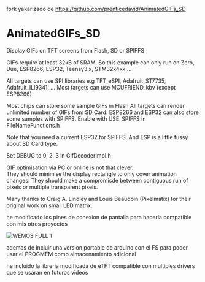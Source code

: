 fork yakarizado de https://github.com/prenticedavid/AnimatedGIFs_SD

# AnimatedGIFs_SD
Display GIFs on TFT screens from Flash, SD or SPIFFS 

GIFs require at least 32kB of SRAM.   So this example can only run on Zero, Due, ESP8266, ESP32, Teensy3.x, STM32x4xx ...

All targets can use SPI libraries e.g TFT_eSPI, Adafruit_ST7735, Adafruit_ILI9341, ...
Most targets can use MCUFRIEND_kbv (except ESP8266)

Most chips can store some sample GIFs in Flash
All targets can render unlimited number of GIFs from SD  Card.
ESP8266 and ESP32 can also store some samples with SPIFFS.  Enable with USE_SPIFFS in FileNameFunctions.h

Note that you need a current ESP32 for SPIFFS.   And ESP is a little fussy about SD Card type.

Set DEBUG to 0, 2, 3 in GifDecoderImpl.h  

GIF optimisation via PC or online is not that clever.   
They should minimise the display rectangle to only cover animation changes.
They should make a compromisde between contiguous run of pixels or multiple transparent pixels.

Many thanks to Craig A. Lindley and Louis Beaudoin (Pixelmatix) for their original work on small LED matrix.

he modificado los pines de conexion de pantalla para hacerla compatible con mis otros proyectos

![WEMOS FULL 1](https://user-images.githubusercontent.com/22075544/162288708-423066c5-3a7a-49df-9e68-abba32e27a41.jpg)

ademas de incluir una version portable de arduino con el FS para poder usar el PROGMEM como almacenamiento adicional

he incluido la libreria modificada de eTFT compatible con multiples drivers que se usaran en futuros videos

